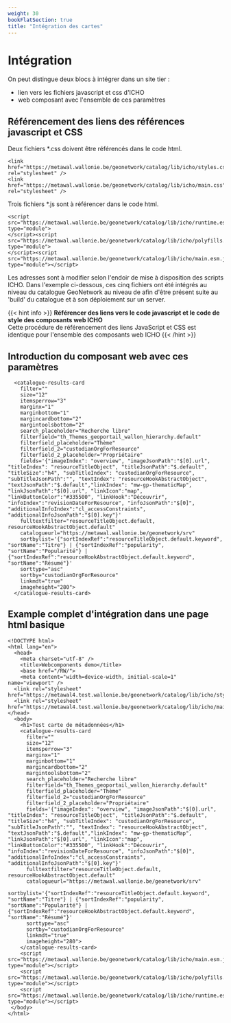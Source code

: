 ```yaml
---
weight: 30
bookFlatSection: true
title: "Intégration des cartes"
---
```


# Intégration
On peut distingue deux blocs à intégrer dans un site tier :
- lien vers les fichiers javascript et css d'ICHO
- web composant avec l'ensemble de ces paramètres

## Référencement des liens des références javascript et CSS

Deux fichiers *.css doivent être référencés dans le code html.

```
<link href="https://metawal.wallonie.be/geonetwork/catalog/lib/icho/styles.css" rel="stylesheet" />
<link href="https://metawal.wallonie.be/geonetwork/catalog/lib/icho/main.css" rel="stylesheet" />
```
Trois fichiers *.js sont à référencer dans le code html.

```
<script src="https://metawal.wallonie.be/geonetwork/catalog/lib/icho/runtime.esm.js"  type="module">
</script><script src="https://metawal.wallonie.be/geonetwork/catalog/lib/icho/polyfills.esm.js" type="module">
</script><script src="https://metawal.wallonie.be/geonetwork/catalog/lib/icho/main.esm.js" type="module"></script>
```
Les adresses sont à modifier selon l'endoir de mise à disposition des scripts ICHO.
Dans l'exemple ci-dessous, ces cinq fichiers ont été intégrés au niveau du catalogue GeoNetwork au niveau de  afin d'être présent suite au 'build' du catalogue et à son déploiement sur un server.

{{< hint info >}}
**Référencer des liens vers le code javascript et le code de style des composants web ICHO**  
Cette procédure de référencement des liens JavaScript et CSS est identique pour l'ensemble des composants web ICHO
{{< /hint >}}

## Introduction du composant web avec ces paramètres

```
  <catalogue-results-card
    filter=""
    size="12"
    itemsperrow="3"
    marginx="1"
    marginbottom="1"
    margincardbottom="2"
    margintoolsbottom="2"
    search_placeholder="Recherche libre"
    filterfield="th_Themes_geoportail_wallon_hierarchy.default"
    filterfield_placeholder="Thème"
    filterfield_2="custodianOrgForResource"
    filterfield_2_placeholder="Propriétaire"
    fields='{"imageIndex": "overview", "imageJsonPath":"$[0].url", "titleIndex": "resourceTitleObject", "titleJsonPath":"$.default", "titleSize":"h4", "subTitleIndex": "custodianOrgForResource", "subTitleJsonPath":"", "textIndex": "resourceHookAbstractObject", "textJsonPath":"$.default","linkIndex": "mw-gp-thematicMap", "linkJsonPath":"$[0].url", "linkIcon":"map", "linkButtonColor":"#335500", "linkHook":"Découvrir", "infoIndex":"revisionDateForResource", "infoJsonPath":"$[0]", "additionalInfoIndex":"cl_accessConstraints", "additionalInfoJsonPath":"$[0].key"}'
    fulltextfilter="resourceTitleObject.default, resourceHookAbstractObject.default"
    catalogueurl="https://metawal.wallonie.be/geonetwork/srv"
    sortbylist='{"sortIndexRef":"resourceTitleObject.default.keyword", "sortName":"Titre"} | {"sortIndexRef":"popularity", "sortName":"Popularité"} | {"sortIndexRef":"resourceHookAbstractObject.default.keyword", "sortName":"Résumé"}'
    sorttype="asc"
    sortby="custodianOrgForResource"
    linkmdt="true"
    imageheight="280">
  </catalogue-results-card>
```

## Example complet d'intégration dans une page html basique

```
<!DOCTYPE html>
<html lang="en">
  <head>
    <meta charset="utf-8" />
    <title>Webcomponents demo</title>
    <base href="/RW/">
    <meta content="width=device-width, initial-scale=1" name="viewport" />
  <link rel="stylesheet" href="https://metawal4.test.wallonie.be/geonetwork/catalog/lib/icho/styles.css">
  <link rel="stylesheet" href="https://metawal4.test.wallonie.be/geonetwork/catalog/lib/icho/main.css"></head>
  <body>
    <h1>Test carte de métadonnées</h1>
    <catalogue-results-card
      filter=""
      size="12"
      itemsperrow="3"
      marginx="1"
      marginbottom="1"
      margincardbottom="2"
      margintoolsbottom="2"
      search_placeholder="Recherche libre"
      filterfield="th_Themes_geoportail_wallon_hierarchy.default"
      filterfield_placeholder="Thème"
      filterfield_2="custodianOrgForResource"
      filterfield_2_placeholder="Propriétaire"
      fields='{"imageIndex": "overview", "imageJsonPath":"$[0].url", "titleIndex": "resourceTitleObject", "titleJsonPath":"$.default", "titleSize":"h4", "subTitleIndex": "custodianOrgForResource", "subTitleJsonPath":"", "textIndex": "resourceHookAbstractObject", "textJsonPath":"$.default","linkIndex": "mw-gp-thematicMap", "linkJsonPath":"$[0].url", "linkIcon":"map", "linkButtonColor":"#335500", "linkHook":"Découvrir", "infoIndex":"revisionDateForResource", "infoJsonPath":"$[0]", "additionalInfoIndex":"cl_accessConstraints", "additionalInfoJsonPath":"$[0].key"}'
      fulltextfilter="resourceTitleObject.default, resourceHookAbstractObject.default"
      catalogueurl="https://metawal.wallonie.be/geonetwork/srv"
      sortbylist='{"sortIndexRef":"resourceTitleObject.default.keyword", "sortName":"Titre"} | {"sortIndexRef":"popularity", "sortName":"Popularité"} | {"sortIndexRef":"resourceHookAbstractObject.default.keyword", "sortName":"Résumé"}'
      sorttype="asc"
      sortby="custodianOrgForResource"
      linkmdt="true"
      imageheight="280">
    </catalogue-results-card>
    <script src="https://metawal.wallonie.be/geonetwork/catalog/lib/icho/main.esm.js" type="module"></script>
    <script src="https://metawal.wallonie.be/geonetwork/catalog/lib/icho/polyfills.esm.js" type="module"></script>
    <script src="https://metawal.wallonie.be/geonetwork/catalog/lib/icho/runtime.esm.js" type="module"></script>
 </body>
</html>
```



